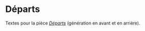 # Départs

Textes pour la pièce [*Départs*](jeremiewenger.com/departs) (génération en avant et en arrière).
